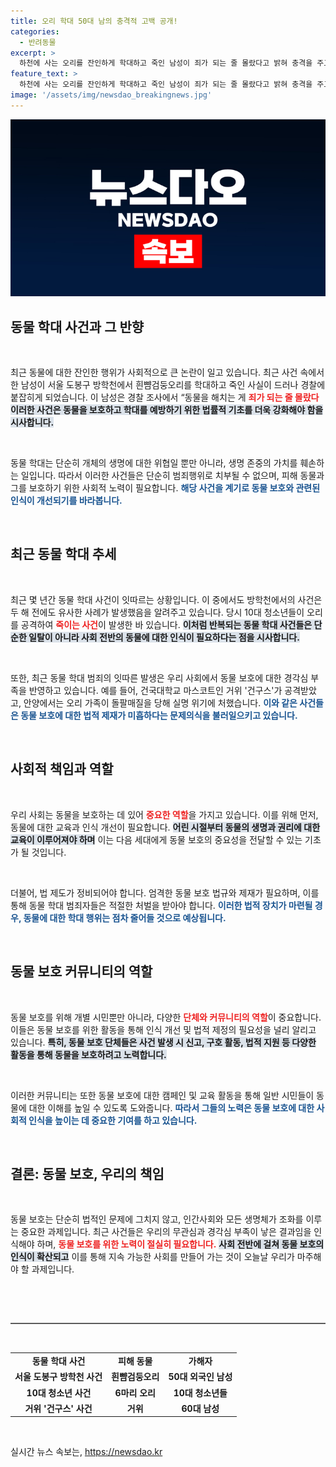 ```yaml
---
title: 오리 학대 50대 남의 충격적 고백 공개!
categories:
  - 반려동물
excerpt: >
  하천에 사는 오리를 잔인하게 학대하고 죽인 남성이 죄가 되는 줄 몰랐다고 밝혀 충격을 주고 있다. 동물 학대 사건이 잇달아 발생하는 가운데, 사회의 경각심이 요구된다.
feature_text: >
  하천에 사는 오리를 잔인하게 학대하고 죽인 남성이 죄가 되는 줄 몰랐다고 밝혀 충격을 주고 있다. 동물 학대 사건이 잇달아 발생하는 가운데, 사회의 경각심이 요구된다.
image: '/assets/img/newsdao_breakingnews.jpg'
---
```


<p><img src="/assets/img/newsdao_breakingnews.jpg" alt="firstkoreanews 속보" /></p>

<h2 data-ke-size="size26">동물 학대 사건과 그 반향</h2>

<p data-ke-size="size16">&nbsp;</p>

<p>최근 동물에 대한 잔인한 행위가 사회적으로 큰 논란이 일고 있습니다. 최근 사건 속에서 한 남성이 서울 도봉구 방학천에서 흰뺨검둥오리를 학대하고 죽인 사실이 드러나 경찰에 붙잡히게 되었습니다. 이 남성은 경찰 조사에서 “동물을 해치는 게 <b><span style="color: #ee2323;">죄가 되는 줄 몰랐다</span></b”고 진술한 것으로 알려졌습니다. 이는 동물 보호와 관련된 법제도의 필요성을 다시 한번 환기시키는 계기가 되었다고 할 수 있습니다. <b><span style="background-color: #21538527;">이러한 사건은 동물을 보호하고 학대를 예방하기 위한 법률적 기초를 더욱 강화해야 함을 시사합니다.</span></b> </p>

<p data-ke-size="size16">&nbsp;</p>

<p>동물 학대는 단순히 개체의 생명에 대한 위협일 뿐만 아니라, 생명 존중의 가치를 훼손하는 일입니다. 따라서 이러한 사건들은 단순히 범죄행위로 치부될 수 없으며, 피해 동물과 그를 보호하기 위한 사회적 노력이 필요합니다. <b><span style="color: #1a5490;">해당 사건을 계기로 동물 보호와 관련된 인식이 개선되기를 바라봅니다.</span></b>  </p>

<p data-ke-size="size16">&nbsp;</p>

<h2 data-ke-size="size26">최근 동물 학대 추세</h2>

<p data-ke-size="size16">&nbsp;</p>

<p>최근 몇 년간 동물 학대 사건이 잇따르는 상황입니다. 이 중에서도 방학천에서의 사건은 두 해 전에도 유사한 사례가 발생했음을 알려주고 있습니다. 당시 10대 청소년들이 오리를 공격하여 <b><span style="color: #ee2323;">죽이는 사건</span></b>이 발생한 바 있습니다. <b><span style="background-color: #21538527;">이처럼 반복되는 동물 학대 사건들은 단순한 일탈이 아니라 사회 전반의 동물에 대한 인식이 필요하다는 점을 시사합니다.</span></b></p>

<p data-ke-size="size16">&nbsp;</p>

<p>또한, 최근 동물 학대 범죄의 잇따른 발생은 우리 사회에서 동물 보호에 대한 경각심 부족을 반영하고 있습니다. 예를 들어, 건국대학교 마스코트인 거위 '건구스'가 공격받았고, 안양에서는 오리 가족이 돌팔매질을 당해 실명 위기에 처했습니다. <b><span style="color: #1a5490;">이와 같은 사건들은 동물 보호에 대한 법적 제재가 미흡하다는 문제의식을 불러일으키고 있습니다.</span></b></p>

<p data-ke-size="size16">&nbsp;</p>

<h2 data-ke-size="size26">사회적 책임과 역할</h2>

<p data-ke-size="size16">&nbsp;</p>

<p>우리 사회는 동물을 보호하는 데 있어 <b><span style="color: #ee2323;">중요한 역할</span></b>을 가지고 있습니다. 이를 위해 먼저, 동물에 대한 교육과 인식 개선이 필요합니다. <b><span style="background-color: #21538527;">어린 시절부터 동물의 생명과 권리에 대한 교육이 이루어져야 하며</span></b> 이는 다음 세대에게 동물 보호의 중요성을 전달할 수 있는 기초가 될 것입니다. </p>

<p data-ke-size="size16">&nbsp;</p>

<p>더불어, 법 제도가 정비되어야 합니다. 엄격한 동물 보호 법규와 제재가 필요하며, 이를 통해 동물 학대 범죄자들은 적절한 처벌을 받아야 합니다. <b><span style="color: #1a5490;">이러한 법적 장치가 마련될 경우, 동물에 대한 학대 행위는 점차 줄어들 것으로 예상됩니다.</span></b></p>

<p data-ke-size="size16">&nbsp;</p>

<h2 data-ke-size="size26">동물 보호 커뮤니티의 역할</h2>

<p data-ke-size="size16">&nbsp;</p>

<p>동물 보호를 위해 개별 시민뿐만 아니라, 다양한 <b><span style="color: #ee2323;">단체와 커뮤니티의 역할</span></b>이 중요합니다. 이들은 동물 보호를 위한 활동을 통해 인식 개선 및 법적 제정의 필요성을 널리 알리고 있습니다. <b><span style="background-color: #21538527;">특히, 동물 보호 단체들은 사건 발생 시 신고, 구호 활동, 법적 지원 등 다양한 활동을 통해 동물을 보호하려고 노력합니다.</span></b></p>

<p data-ke-size="size16">&nbsp;</p>

<p>이러한 커뮤니티는 또한 동물 보호에 대한 캠페인 및 교육 활동을 통해 일반 시민들이 동물에 대한 이해를 높일 수 있도록 도와줍니다. <b><span style="color: #1a5490;">따라서 그들의 노력은 동물 보호에 대한 사회적 인식을 높이는 데 중요한 기여를 하고 있습니다.</span></b></p>

<p data-ke-size="size16">&nbsp;</p>

<h2 data-ke-size="size26">결론: 동물 보호, 우리의 책임</h2>

<p data-ke-size="size16">&nbsp;</p>

<p>동물 보호는 단순히 법적인 문제에 그치지 않고, 인간사회와 모든 생명체가 조화를 이루는 중요한 과제입니다. 최근 사건들은 우리의 무관심과 경각심 부족이 낳은 결과임을 인식해야 하며, <b><span style="color: #ee2323;">동물 보호를 위한 노력이 절실히 필요합니다.</span></b> <b><span style="background-color: #21538527;">사회 전반에 걸쳐 동물 보호의 인식이 확산되고</span></b> 이를 통해 지속 가능한 사회를 만들어 가는 것이 오늘날 우리가 마주해야 할 과제입니다.</p>

<p data-ke-size="size16">&nbsp;</p>

<p><br>
<hr style="width: 100%; border-top: 1px solid #ccc; border-bottom: 1px solid #ccc;"/><br></p>

<table style="width: 100%;">
    <tbody>
        <tr>
            <td style="text-align: center; height: 17px;"><b>동물 학대 사건</b></td>
            <td style="text-align: center; height: 17px;"><b>피해 동물</b></td>
            <td style="text-align: center; height: 17px;"><b>가해자</b></td>
        </tr>
        <tr>
            <td style="text-align: center; height: 17px;"><b>서울 도봉구 방학천 사건</b></td>
            <td style="text-align: center; height: 17px;"><b>흰뺨검둥오리</b></td>
            <td style="text-align: center; height: 17px;"><b>50대 외국인 남성</b></td>
        </tr>
        <tr>
            <td style="text-align: center; height: 17px;"><b>10대 청소년 사건</b></td>
            <td style="text-align: center; height: 17px;"><b>6마리 오리</b></td>
            <td style="text-align: center; height: 17px;"><b>10대 청소년들</b></td>
        </tr>
        <tr>
            <td style="text-align: center; height: 17px;"><b>거위 '건구스' 사건</b></td>
            <td style="text-align: center; height: 17px;"><b>거위</b></td>
            <td style="text-align: center; height: 17px;"><b>60대 남성</b></td>
        </tr>
    </tbody>
</table>

<p><br></p>
실시간 뉴스 속보는, <a href="https://newsdao.kr" rel="dofollow">https://newsdao.kr</a>


